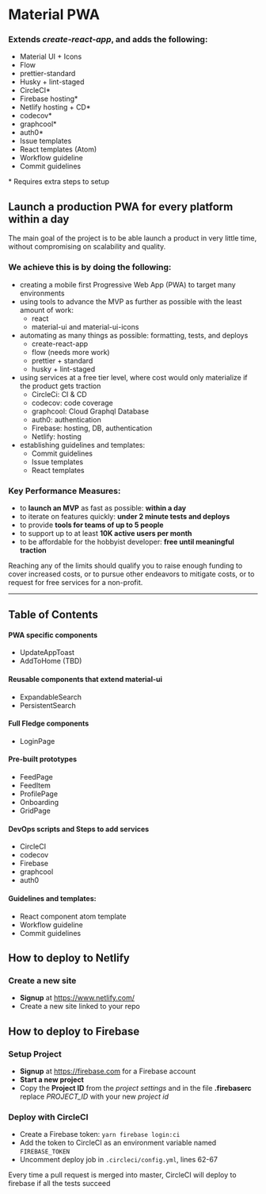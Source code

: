 # Material PWA

### Extends *create-react-app*, and adds the following:
- Material UI + Icons
- Flow
- prettier-standard
- Husky + lint-staged
- CircleCI*
- Firebase hosting*
- Netlify hosting + CD*
- codecov*
- graphcool*
- auth0*
- Issue templates
- React templates (Atom)
- Workflow guideline
- Commit guidelines

\* Requires extra steps to setup

## Launch a production PWA for every platform within a day
The main goal of the project is to be able launch a product in very little time, without compromising on scalability and quality.

### We achieve this is by doing the following:
- creating a mobile first Progressive Web App (PWA) to target many environments
- using tools to advance the MVP as further as possible with the least amount of work:
  - react
  - material-ui and material-ui-icons
- automating as many things as possible: formatting, tests, and deploys
  - create-react-app
  - flow (needs more work)
  - prettier + standard
  - husky + lint-staged
- using services at a free tier level, where cost would only materialize if the product gets traction
  - CircleCi: CI & CD
  - codecov: code coverage
  - graphcool: Cloud Graphql Database
  - auth0: authentication
  - Firebase: hosting, DB, authentication
  - Netlify: hosting
- establishing guidelines and templates:
  - Commit guidelines
  - Issue templates
  - React templates

### Key Performance Measures:
- to **launch an MVP** as fast as possible: **within a day**
- to iterate on features quickly: **under 2 minute tests and deploys**
- to provide **tools for teams of up to 5 people**
- to support up to at least **10K active users per month**
- to be affordable for the hobbyist developer: **free until meaningful traction**

Reaching any of the limits should qualify you to raise enough funding to cover increased costs, or to pursue other endeavors to mitigate costs, or to request for free services for a non-profit.

---

## Table of Contents

#### PWA specific components
- UpdateAppToast
- AddToHome (TBD)

#### Reusable components that extend material-ui
- ExpandableSearch
- PersistentSearch

#### Full Fledge components
- LoginPage

#### Pre-built prototypes
- FeedPage
- FeedItem
- ProfilePage
- Onboarding
- GridPage

#### DevOps scripts and Steps to add services
- CircleCI
- codecov
- Firebase
- graphcool
- auth0

#### Guidelines and templates:
- React component atom template
- Workflow guideline
- Commit guidelines

## How to deploy to Netlify
### Create a new site
- **Signup** at https://www.netlify.com/
- Create a new site linked to your repo

## How to deploy to Firebase

### Setup Project
- **Signup** at https://firebase.com for a Firebase account
- **Start a new project**
- Copy the **Project ID** from the *project settings* and in the file **.firebaserc** replace *PROJECT_ID* with your new *project id*

### Deploy with CircleCI
- Create a Firebase token: `yarn firebase login:ci`
- Add the token to CircleCI as an environment variable named `FIREBASE_TOKEN`
- Uncomment deploy job in `.circleci/config.yml`, lines 62-67

Every time a pull request is merged into master, CircleCI will deploy to firebase if all the tests succeed
